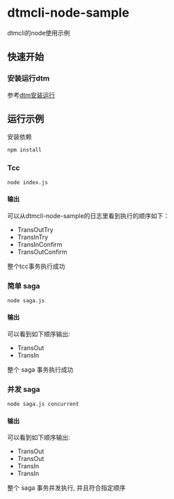 # dtmcli-node-sample

dtmcli的node使用示例

## 快速开始

### 安装运行dtm

参考[dtm安装运行](https://dtm.pub/guide/install.html)

## 运行示例
安装依赖

```bash
npm install
```

### Tcc

```bash
node index.js
```

#### 输出

可以从dtmcli-node-sample的日志里看到执行的顺序如下：

- TransOutTry
- TransInTry
- TransInConfirm
- TransOutConfirm

整个tcc事务执行成功

### 简单 saga

```bash
node saga.js
```

#### 输出

可以看到如下顺序输出:

- TransOut
- TransIn

整个 saga 事务执行成功

### 并发 saga

```bash
node saga.js concurrent
```

#### 输出

可以看到如下顺序输出:

- TransOut
- TransOut
- TransIn
- TransIn

整个 saga 事务并发执行, 并且符合指定顺序
